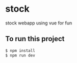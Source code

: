 # stock
stock webapp using vue for fun

## To run this project

```bash
$ npm install
$ npm run dev
```
